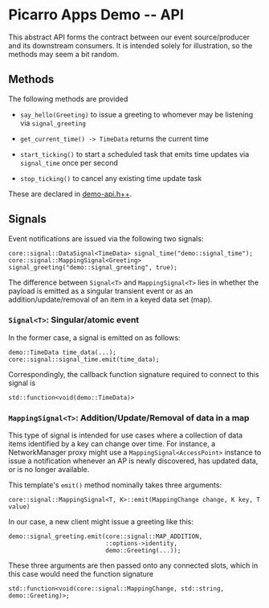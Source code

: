 Picarro Apps Demo -- API
============================

This abstract API forms the contract between our event source/producer and its downstream consumers. It is intended solely for illustration, so the methods may seem a bit random.

Methods
-------

The following methods are provided

* `say_hello(Greeting)` to issue a greeting to whomever may be listening via `signal_greeting`

* `get_current_time() -> TimeData` returns the current time

* `start_ticking()` to start a scheduled task that emits time updates via `signal_time` once per second

* `stop_ticking()` to cancel any existing time update task

These are declared in [demo-api.h++](demo-api.h++).


Signals
-------

Event notifications are issued via the following two signals:

```
core::signal::DataSignal<TimeData> signal_time("demo::signal_time");
core::signal::MappingSignal<Greeting> signal_greeting("demo::signal_greeting", true);
```

The difference between `Signal<T>` and `MappingSignal<T>` lies in whether the
payload is emitted as a singular transient event or as an
addition/update/removal of an item in a keyed data set (map).

### `Signal<T>`: Singular/atomic event

In the former case, a signal is emitted on as follows:

```
demo::TimeData time_data(...);
core::signal::signal_time.emit(time_data);
```

Correspondingly, the callback function signature required to connect to this signal is

```
std::function<void(demo::TimeData)>
```

### `MappingSignal<T>`: Addition/Update/Removal of data in a map

This type of signal is intended for use cases where a collection of data items
identified by a key can change over time. For instance, a NetworkManager proxy
might use a `MappingSignal<AccessPoint>` instance to issue a notification
whenever an AP is newly discovered, has updated data, or is no longer available.

This template's `emit()` method nominally takes three arguments:

```
core::signal::MappingSignal<T, K>::emit(MappingChange change, K key, T value)
```

In our case, a new client might issue a greeting like this:

```
demo::signal_greeting.emit(core::signal::MAP_ADDITION,
                           ::options->identity,
                           demo::Greeting(...));
```

These three arguments are then passed onto any connected slots, which in this
case would need the function signature

```
std::function<void(core::signal::MappingChange, std::string, demo::Greeting)>;
```

